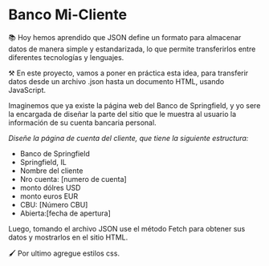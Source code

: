 <h1>Banco Mi-Cliente</h1>

📚 Hoy hemos aprendido que JSON define un formato para almacenar datos de manera simple y estandarizada, lo que permite transferirlos entre diferentes tecnologías y lenguajes.

⚒️ En este proyecto, vamos a poner en práctica esta idea, para transferir datos desde un archivo .json hasta un documento HTML, usando JavaScript.

Imaginemos que ya existe la página web del Banco de Springfield, y yo sere la encargada de diseñar la parte del sitio que le muestra al usuario la información de su cuenta bancaria personal.

*Diseñe la página de cuenta del cliente, que tiene la siguiente estructura:*

* Banco de Springfield
*  Springfield, IL
*  Nombre del cliente
*  Nro cuenta: [numero de cuenta]
*  monto dólres USD
*  monto euros EUR
*  CBU: [Número CBU]
* Abierta:[fecha de apertura]



Luego, tomando el archivo JSON use el método Fetch para obtener sus datos y mostrarlos en el sitio HTML.

🖌 Por ultimo agregue estilos css.

